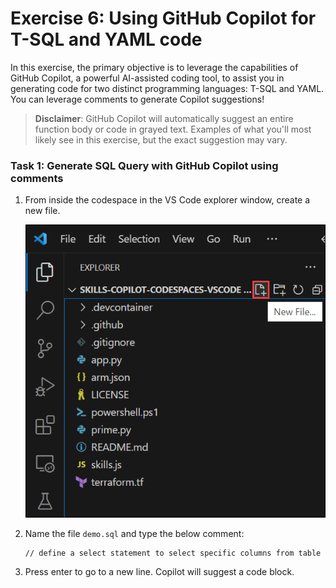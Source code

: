 # Exercise 6: Using GitHub Copilot for T-SQL and YAML code

In this exercise, the primary objective is to leverage the capabilities of GitHub Copilot, a powerful AI-assisted coding tool, to assist you in generating code for two distinct programming languages: T-SQL and YAML. You can leverage comments to generate Copilot suggestions!

>**Disclaimer**: GitHub Copilot will automatically suggest an entire function body or code in grayed text. Examples of what you'll most likely see in this exercise, but the exact suggestion may vary.

### Task 1: Generate SQL Query with GitHub Copilot using comments

1. From inside the codespace in the VS Code explorer window, create a new file.

    ![](../media/chat-code-new.png)

1. Name the file `demo.sql` and type the below comment:

   ```
   // define a select statement to select specific columns from table
   ```

1. Press enter to go to a new line. Copilot will suggest a code block.
   
